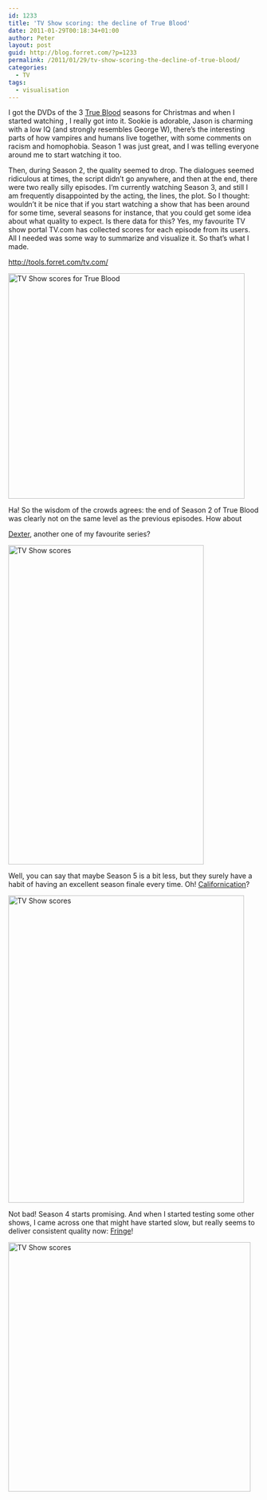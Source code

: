 ```yaml
---
id: 1233
title: 'TV Show scoring: the decline of True Blood'
date: 2011-01-29T00:18:34+01:00
author: Peter
layout: post
guid: http://blog.forret.com/?p=1233
permalink: /2011/01/29/tv-show-scoring-the-decline-of-true-blood/
categories:
  - TV
tags:
  - visualisation
---
```

I got the DVDs of the 3 [True Blood](http://www.tv.com/true-blood/show/74645/summary.html?tag=page_nav;main) seasons for Christmas and when I started watching , I really got into it. Sookie is adorable, Jason is charming with a low IQ (and strongly resembles George W), there&#8217;s the interesting parts of how vampires and humans live together, with some comments on racism and homophobia. Season 1 was just great, and I was telling everyone around me to start watching it too.

Then, during Season 2, the quality seemed to drop. The dialogues seemed ridiculous at times, the script didn&#8217;t go anywhere, and then at the end, there were two really silly episodes. I&#8217;m currently watching Season 3, and still I am frequently disappointed by the acting, the lines, the plot. So I thought: wouldn&#8217;t it be nice that if you start watching a show that has been around for some time, several seasons for instance, that you could get some idea about what quality to expect. Is there data for this? Yes, my favourite TV show portal TV.com has collected scores for each episode from its users. All I needed was some way to summarize and visualize it. So that&#8217;s what I made.

<http://tools.forret.com/tv.com/>

[<img  src="http://farm5.static.flickr.com/4081/5396207451_744147e607.jpg" alt="TV Show scores for True Blood" width="474" height="452" />](http://www.flickr.com/photos/pforret/5396207451/ "TV Show scores for True Blood by Peter Forret, on Flickr")

<!--more-->Ha! So the wisdom of the crowds agrees: the end of Season 2 of True Blood was clearly not on the same level as the previous episodes. How about 

[Dexter](http://www.tv.com/dexter/show/62683/summary.html), another one of my favourite series?

[<img  src="http://farm6.static.flickr.com/5180/5396796280_bfb8d1956a_z.jpg" alt="TV Show scores" width="392" height="640" />](http://www.flickr.com/photos/pforret/5396796280/ "TV Show scores by Peter Forret, on Flickr")

Well, you can say that maybe Season 5 is a bit less, but they surely have a habit of having an excellent season finale every time. Oh! [Californication](http://www.tv.com/californication/show/68749/summary.html)?

[<img  src="http://farm6.static.flickr.com/5256/5396796318_9d6b464779_z.jpg" alt="TV Show scores" width="473" height="616" />](http://www.flickr.com/photos/pforret/5396796318/ "TV Show scores by Peter Forret, on Flickr")

Not bad! Season 4 starts promising. And when I started testing some other shows, I came across one that might have started slow, but really seems to deliver consistent quality now: [Fringe](http://www.tv.com/fringe/show/75146/summary.html)!

[<img  src="http://farm6.static.flickr.com/5217/5396796354_d5b33d066d.jpg" alt="TV Show scores" width="486" height="500" />](http://www.flickr.com/photos/pforret/5396796354/ "TV Show scores by Peter Forret, on Flickr")